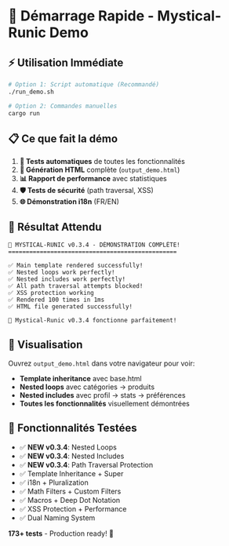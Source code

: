 # 🚀 Démarrage Rapide - Mystical-Runic Demo

## ⚡ Utilisation Immédiate

```bash
# Option 1: Script automatique (Recommandé)
./run_demo.sh

# Option 2: Commandes manuelles
cargo run
```

## 📋 Ce que fait la démo

1. **🧪 Tests automatiques** de toutes les fonctionnalités
2. **📄 Génération HTML** complète (`output_demo.html`)
3. **📊 Rapport de performance** avec statistiques
4. **🛡️ Tests de sécurité** (path traversal, XSS)
5. **🌐 Démonstration i18n** (FR/EN)

## 🎯 Résultat Attendu

```
🔮 MYSTICAL-RUNIC v0.3.4 - DÉMONSTRATION COMPLÈTE!
================================================

✅ Main template rendered successfully!
✅ Nested loops work perfectly!
✅ Nested includes work perfectly!
✅ All path traversal attempts blocked!
✅ XSS protection working
✅ Rendered 100 times in 1ms
✅ HTML file generated successfully!

🎉 Mystical-Runic v0.3.4 fonctionne parfaitement!
```

## 👀 Visualisation

Ouvrez `output_demo.html` dans votre navigateur pour voir:
- **Template inheritance** avec base.html
- **Nested loops** avec catégories → produits
- **Nested includes** avec profil → stats → préférences  
- **Toutes les fonctionnalités** visuellement démontrées

## 🔧 Fonctionnalités Testées

- ✅ **NEW v0.3.4**: Nested Loops
- ✅ **NEW v0.3.4**: Nested Includes  
- ✅ **NEW v0.3.4**: Path Traversal Protection
- ✅ Template Inheritance + Super
- ✅ i18n + Pluralization
- ✅ Math Filters + Custom Filters
- ✅ Macros + Deep Dot Notation
- ✅ XSS Protection + Performance
- ✅ Dual Naming System

**173+ tests** - Production ready! 🎉